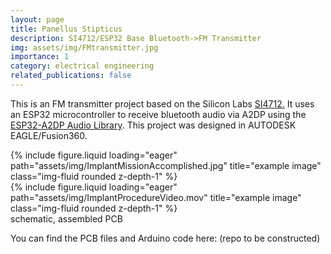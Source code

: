 ```yaml
---
layout: page
title: Panellus Stipticus
description: SI4712/ESP32 Base Bluetooth->FM Transmitter
img: assets/img/FMtransmitter.jpg
importance: 1
category: electrical engineering
related_publications: false
---
```

This is an FM transmitter project based on the Silicon Labs <a href="https://dangerousthings.com/product/xsiid/">SI4712.</a> It uses an ESP32 microcontroller to receive bluetooth audio via A2DP using the <a href="https://github.com/pschatzmann/ESP32-A2DP">ESP32-A2DP Audio Library</a>. This project was designed in AUTODESK EAGLE/Fusion360.

<div class="row">
    <div class="col-sm mt-2 mt-md-0">
        {% include figure.liquid loading="eager" path="assets/img/ImplantMissionAccomplished.jpg" title="example image" class="img-fluid rounded z-depth-1" %}
    </div>
    <div class="col-sm mt-2 mt-md-0">
        {% include figure.liquid loading="eager" path="assets/img/ImplantProcedureVideo.mov" title="example image" class="img-fluid rounded z-depth-1" %}
    </div>
</div>
<div class="caption">
    schematic, assembled PCB
</div>

You can find the PCB files and Arduino code here: (repo to be constructed)